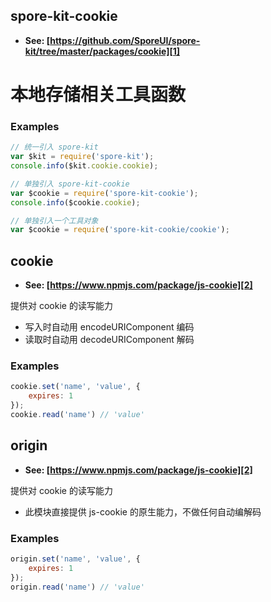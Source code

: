 <!-- Generated by documentation.js. Update this documentation by updating the source code. -->

## spore-kit-cookie

-   **See: [https://github.com/SporeUI/spore-kit/tree/master/packages/cookie][1]**

# 本地存储相关工具函数

### Examples

```javascript
// 统一引入 spore-kit
var $kit = require('spore-kit');
console.info($kit.cookie.cookie);

// 单独引入 spore-kit-cookie
var $cookie = require('spore-kit-cookie');
console.info($cookie.cookie);

// 单独引入一个工具对象
var $cookie = require('spore-kit-cookie/cookie');
```

## cookie

-   **See: [https://www.npmjs.com/package/js-cookie][2]**

提供对 cookie 的读写能力

-   写入时自动用 encodeURIComponent 编码
-   读取时自动用 decodeURIComponent 解码

### Examples

```javascript
cookie.set('name', 'value', {
	expires: 1
});
cookie.read('name')	// 'value'
```

## origin

-   **See: [https://www.npmjs.com/package/js-cookie][2]**

提供对 cookie 的读写能力

-   此模块直接提供 js-cookie 的原生能力，不做任何自动编解码

### Examples

```javascript
origin.set('name', 'value', {
	expires: 1
});
origin.read('name')	// 'value'
```

[1]: https://github.com/SporeUI/spore-kit/tree/master/packages/cookie

[2]: https://www.npmjs.com/package/js-cookie
